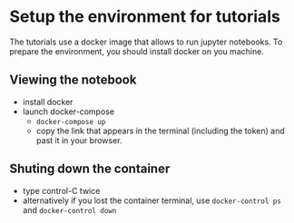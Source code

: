 # Setup the environment for tutorials

The tutorials use a docker image that allows to run jupyter notebooks. To prepare the environment, you should install docker on you machine.

## Viewing the notebook

* install docker
* launch docker-compose
  - ```docker-compose up```
  - copy the link that appears in the terminal (including the token) and past it in your browser. 

## Shuting down the container
* type control-C twice
* alternatively if you lost the container terminal, use ```docker-control ps``` and ```docker-control down```